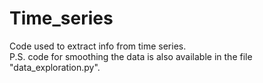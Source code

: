 # Time_series
Code used to extract info from time series. <br>
P.S. code for smoothing the data is also available in the file "data_exploration.py".
